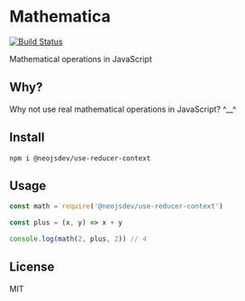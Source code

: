 # Mathematica

[![Build Status](https://travis-ci.org/neojs-dev/mathematica.svg?branch=master)](https://travis-ci.org/neojs-dev/mathematica)

Mathematical operations in JavaScript

## Why?

Why not use real mathematical operations in JavaScript? ^\_\_^

## Install

`npm i @neojsdev/use-reducer-context`

## Usage

```javascript
const math = require('@neojsdev/use-reducer-context')

const plus = (x, y) => x + y

console.log(math(2, plus, 2)) // 4
```

## License

MIT
